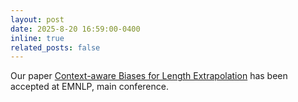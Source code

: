 ```yaml
---
layout: post
date: 2025-8-20 16:59:00-0400
inline: true
related_posts: false
---
```


Our paper <a href='https://arxiv.org/abs/2503.08067'>Context-aware Biases for Length Extrapolation</a> has been accepted at EMNLP, main conference.